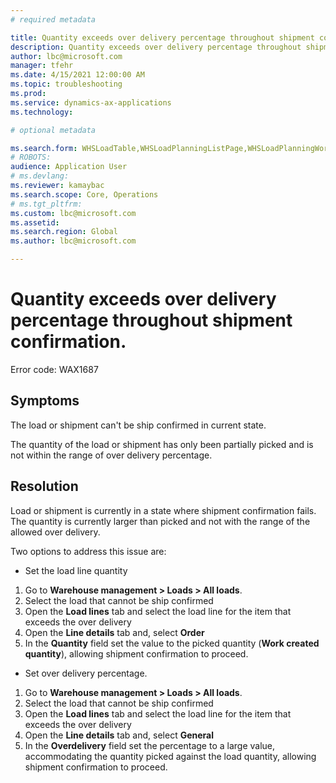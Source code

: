 ```yaml
---
# required metadata

title: Quantity exceeds over delivery percentage throughout shipment confirmation.
description: Quantity exceeds over delivery percentage throughout shipment confirmation.
author: lbc@microsoft.com
manager: tfehr
ms.date: 4/15/2021 12:00:00 AM
ms.topic: troubleshooting
ms.prod: 
ms.service: dynamics-ax-applications
ms.technology: 

# optional metadata

ms.search.form: WHSLoadTable,WHSLoadPlanningListPage,WHSLoadPlanningWorkbench,WHSTransportLoad,WHSShipPlanningListPage,WHSShipmentDetails,WHSWorkTable,WHSWorkTableListPage
# ROBOTS: 
audience: Application User
# ms.devlang: 
ms.reviewer: kamaybac
ms.search.scope: Core, Operations
# ms.tgt_pltfrm: 
ms.custom: lbc@microsoft.com
ms.assetid: 
ms.search.region: Global
ms.author: lbc@microsoft.com

---
```


# Quantity exceeds over delivery percentage throughout shipment confirmation.

Error code: WAX1687



## Symptoms
The load or shipment can't be ship confirmed in current state.

The quantity of the load or shipment has only been partially picked and is not within the range of over delivery percentage.




## Resolution
Load or shipment is currently in a state where shipment confirmation fails. The quantity is currently larger than picked and not with the range of the allowed over delivery.

Two options to address this issue are:

- Set the load line quantity 
1. Go to **Warehouse management \> Loads \> All loads**.
1. Select the load that cannot be ship confirmed
1. Open the **Load lines** tab and select the load line for the item that exceeds the over delivery
1. Open the **Line details** tab and, select **Order**
1. In the **Quantity** field set the value to the picked quantity (**Work created quantity**), allowing shipment confirmation to proceed.

- Set over delivery percentage.
1. Go to **Warehouse management \> Loads \> All loads**.
1. Select the load that cannot be ship confirmed
1. Open the **Load lines** tab and select the load line for the item that exceeds the over delivery
1. Open the **Line details** tab and, select **General**
1. In the **Overdelivery** field set the percentage to a large value, accommodating the quantity picked against the load quantity, allowing shipment confirmation to proceed.



